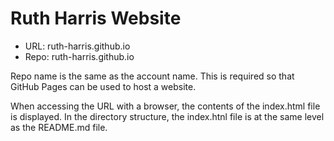 # Ruth Harris Website

- URL: ruth-harris.github.io
- Repo: ruth-harris.github.io

Repo name is the same as the account name. This is required so that GitHub Pages can be used to host a website.

When accessing the URL with a browser, the contents of the index.html file is displayed. In the directory structure, the index.htnl file is at the same level as the README.md file.
